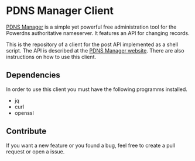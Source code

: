 # PDNS Manager Client

[PDNS Manager](https://pdnsmanager.lmitsystems.de) is a simple yet powerful free administration tool for the
Powerdns authoritative nameserver. It features an API for changing records.

This is the repository of a client for the post API implemented as a shell script. The API
is described at the [PDNS Manager website](https://pdnsmanager.lmitsystems.de/documentation/api). 
There are also instructions on how to use this client.

## Dependencies
In order to use this client you must have the following programms installed.

* jq
* curl
* openssl

## Contribute
If you want a new feature or you found a bug, feel free to create a pull request or open a issue.
